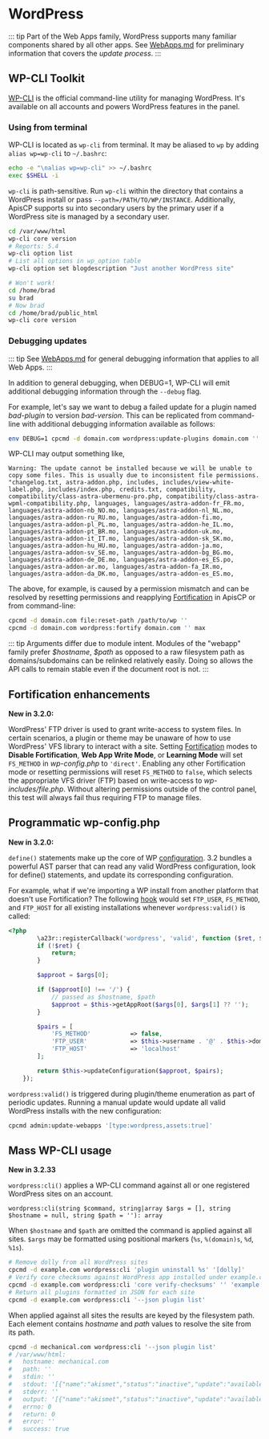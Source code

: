 # WordPress

::: tip
Part of the Web Apps family, WordPress supports many familiar components shared by all other apps. See [WebApps.md](../WebApps.md) for preliminary information that covers the *update process*.
:::

## WP-CLI Toolkit
[WP-CLI](https://wp-cli.org) is the official command-line utility for managing WordPress. It's available on all accounts and powers WordPress features in the panel.

### Using from terminal
WP-CLI is located as `wp-cli` from terminal. It may be aliased to `wp` by adding `alias wp=wp-cli` to `~/.bashrc`:

```bash
echo -e "\nalias wp=wp-cli" >> ~/.bashrc
exec $SHELL -i
```

`wp-cli` is path-sensitive. Run `wp-cli` within the directory that contains a WordPress install or pass `--path=/PATH/TO/WP/INSTANCE`. Additionally, ApisCP supports su into secondary users by the primary user if a WordPress site is managed by a secondary user.

```bash
cd /var/www/html
wp-cli core version
# Reports: 5.4
wp-cli option list
# List all options in wp_option table
wp-cli option set blogdescription "Just another WordPress site"

# Won't work!
cd /home/brad
su brad
# Now brad
cd /home/brad/public_html
wp-cli core version
```

### Debugging updates

::: tip
See [WebApps.md](../WebApps.md) for general debugging information that applies to all Web Apps.
:::

In addition to general debugging, when DEBUG=1, WP-CLI will emit additional debugging information through the `--debug` flag.

For example, let's say we want to debug a failed update for a plugin named *bad-plugin* to version *bad-version*. This can be replicated from command-line with additional debugging information available as follows:

```bash
env DEBUG=1 cpcmd -d domain.com wordpress:update-plugins domain.com '' '[[name:bad-plugin,version:bad-version]]'
```

WP-CLI may output something like,

```
Warning: The update cannot be installed because we will be unable to copy some files. This is usually due to inconsistent file permissions. "changelog.txt, astra-addon.php, includes, includes/view-white-label.php, includes/index.php, credits.txt, compatibility, compatibility/class-astra-ubermenu-pro.php, compatibility/class-astra-wpml-compatibility.php, languages, languages/astra-addon-fr_FR.mo, languages/astra-addon-nb_NO.mo, languages/astra-addon-nl_NL.mo, languages/astra-addon-ru_RU.mo, languages/astra-addon-fi.mo, languages/astra-addon-pl_PL.mo, languages/astra-addon-he_IL.mo, languages/astra-addon-pt_BR.mo, languages/astra-addon-uk.mo, languages/astra-addon-it_IT.mo, languages/astra-addon-sk_SK.mo, languages/astra-addon-hu_HU.mo, languages/astra-addon-ja.mo, languages/astra-addon-sv_SE.mo, languages/astra-addon-bg_BG.mo, languages/astra-addon-de_DE.mo, languages/astra-addon-es_ES.po, languages/astra-addon-ar.mo, languages/astra-addon-fa_IR.mo, languages/astra-addon-da_DK.mo, languages/astra-addon-es_ES.mo,
```

The above, for example, is caused by a permission mismatch and can be resolved by resetting permissions and reapplying [Fortification](../Fortification.md) in ApisCP or from command-line:

```bash
cpcmd -d domain.com file:reset-path /path/to/wp ''
cpcmd -d domain.com wordpress:fortify domain.com '' max
```

::: tip
Arguments differ due to module intent. Modules of the "webapp" family prefer *\$hostname*, *\$path* as opposed to a raw filesystem path as domains/subdomains can be relinked relatively easily. Doing so allows the API calls to remain stable even if the document root is not.
:::

## Fortification enhancements
**New in 3.2.0:**

WordPress' FTP driver is used to grant write-access to system files. In certain scenarios, a plugin or theme may be unaware of how to use WordPress' VFS library to interact with a site. Setting [Fortification](../Fortification.md) modes to **Disable Fortification**, **Web App Write Mode**, or **Learning Mode** will set `FS_METHOD` in *wp-config.php* to `'direct'`. Enabling any other Fortification mode or resetting permissions will reset `FS_METHOD` to `false`, which selects the appropriate VFS driver (FTP) based on write-access to *wp-includes/file.php*. Without altering permissions outside of the control panel, this test will always fail thus requiring FTP to manage files.

## Programmatic wp-config.php
**New in 3.2.0:**

`define()` statements make up the core of WP [configuration](https://wordpress.org/support/article/editing-wp-config-php/). 3.2 bundles a powerful AST parser that can read any valid WordPress configuration, look for define() statements, and update its corresponding configuration.

For example, what if we're importing a WP install from another platform that doesn't use Fortification? The following [hook](../Hooks.md) would set `FTP_USER`, `FS_METHOD`, and `FTP_HOST` for all existing installations whenever `wordpress:valid()` is called:

```php
<?php
        \a23r::registerCallback('wordpress', 'valid', function ($ret, $args) {
        if (!$ret) {
            return;
        }

        $approot = $args[0];

        if ($approot[0] !== '/') {
            // passed as $hostname, $path
            $approot = $this->getAppRoot($args[0], $args[1] ?? '');
        }

        $pairs = [
            'FS_METHOD'           => false,
            'FTP_USER'            => $this->username . '@' . $this->domain,
            'FTP_HOST'            => 'localhost'
        ];

        return $this->updateConfiguration($approot, $pairs);
    });
```
`wordpress:valid()` is triggered during plugin/theme enumeration as part of periodic updates. Running a manual update would update all valid WordPress installs with the new configuration:

```bash
cpcmd admin:update-webapps '[type:wordpress,assets:true]'
```

## Mass WP-CLI usage
**New in 3.2.33**

`wordpress:cli()` applies a WP-CLI command against all or one registered WordPress sites on an account.

`wordpress:cli(string $command, string|array $args = [], string $hostname = null, string $path = ''): array`

When `$hostname` and `$path` are omitted the command is applied against all sites. `$args` may be formatted using positional markers (`%s`, `%(domain)s`, `%d`, `%1s`).

```bash
# Remove dolly from all WordPress sites
cpcmd -d example.com wordpress:cli 'plugin uninstall %s' '[dolly]'
# Verify core checksums against WordPress app installed under example.com/wp
cpcmd -d example.com wordpress:cli 'core verify-checksums' '' 'example.com' 'wp'
# Return all plugins formatted in JSON for each site
cpcmd -d example.com wordpress:cli '--json plugin list'
```

When applied against all sites the results are keyed by the filesystem path. Each element contains *hostname* and *path* values to resolve the site from its path.

```bash
cpcmd -d mechanical.com wordpress:cli '--json plugin list'
# /var/www/html:
#   hostname: mechanical.com
#   path: ''
#   stdin: ''
#   stdout: '[{"name":"akismet","status":"inactive","update":"available","version":"4.2.3"},{"name":"hello","status":"inactive","update":"none","version":"1.7.2"}]'
#   stderr: ''
#   output: '[{"name":"akismet","status":"inactive","update":"available","version":"4.2.3"},{"name":"hello","status":"inactive","update":"none","version":"1.7.2"}]'
#   errno: 0
#   return: 0
#   error: ''
#   success: true
```

